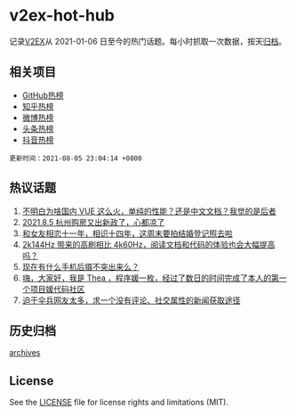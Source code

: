 # v2ex-hot-hub

 记录[V2EX](https://www.v2ex.com/)从 2021-01-06 日至今的热门话题。每小时抓取一次数据，按天[归档](archives)。
 
 ## 相关项目

- [GitHub热榜](https://github.com/snaildev/github-hot-hub)
- [知乎热榜](https://github.com/snaildev/zhihu-hot-hub)
- [微博热榜](https://github.com/snaildev/weibo-hot-hub)
- [头条热榜](https://github.com/snaildev/toutiao-hot-hub)
- [抖音热榜](https://github.com/snaildev/douyin-hot-hub)


 `更新时间：2021-08-05 23:04:14 +0800`

## 热议话题

1. [不明白为啥国内 VUE 这么火，单纯的性能？还是中文文档？我觉的是后者](https://www.v2ex.com/t/793740)
1. [2021.8.5 杭州购房又出新政了，心都凉了](https://www.v2ex.com/t/793762)
1. [和女友相恋十一年，相识十四年，这周末要拍结婚登记照去啦](https://www.v2ex.com/t/793851)
1. [2k144Hz 带来的高刷相比 4k60Hz，阅读文档和代码的体验也会大幅提高吗？](https://www.v2ex.com/t/793727)
1. [现在有什么手机后摄不突出来么？](https://www.v2ex.com/t/793752)
1. [嗨，大家好，我是 Thea ，程序媛一枚，经过了数日的时间完成了本人的第一个项目媛代码社区](https://www.v2ex.com/t/793825)
1. [迫于伞兵网友太多，求一个没有评论、社交属性的新闻获取途径](https://www.v2ex.com/t/793834)

## 历史归档

[archives](archives)

## License

See the [LICENSE](LICENSE) file for license rights and limitations (MIT).
